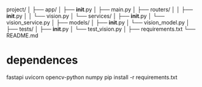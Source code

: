 project/
│
├── app/
│   ├── __init__.py
│   ├── main.py
│   ├── routers/
│   │   ├── __init__.py
│   │   └── vision.py
│   └── services/
│       ├── __init__.py
│       └── vision_service.py
│
├── models/
│   ├── __init__.py
│   └── vision_model.py
│
├── tests/
│   ├── __init__.py
│   └── test_vision.py
│
├── requirements.txt
└── README.md

# dependences
fastapi
uvicorn
opencv-python
numpy
pip install -r requirements.txt